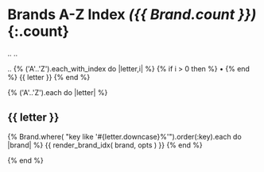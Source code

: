 # Brands A-Z Index _({{ Brand.count }})_{:.count}

.. <!-- add/fix: add category for starting w/ non-letters e.g. digits -->
.. <!-- todo: add entries for synonims - how?? use see xxx  why?  why not? -->

.. <!-- use helper e.g. navbar_az( topic ) or similar ?? -->
{% ('A'..'Z').each_with_index do |letter,i| %}
  {% if i > 0 then %} • {% end %} {{ letter }}
{% end %}


{% ('A'..'Z').each do |letter| %}

## {{ letter }}

{% Brand.where( "key like '#{letter.downcase}%'").order(:key).each do |brand| %}
  {{ render_brand_idx( brand, opts ) }}
{% end %}

{% end %}
